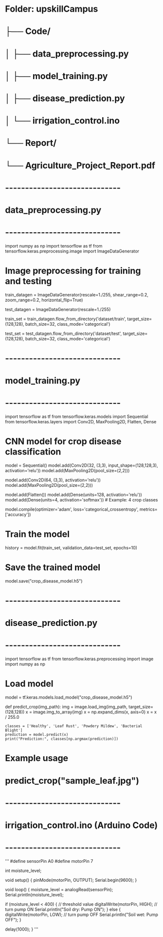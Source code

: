 # Folder: upskillCampus
# ├── Code/
# │   ├── data_preprocessing.py
# │   ├── model_training.py
# │   ├── disease_prediction.py
# │   └── irrigation_control.ino
# └── Report/
#     └── Agriculture_Project_Report.pdf


# -----------------------------
# data_preprocessing.py
# -----------------------------
import numpy as np
import tensorflow as tf
from tensorflow.keras.preprocessing.image import ImageDataGenerator

# Image preprocessing for training and testing
train_datagen = ImageDataGenerator(rescale=1./255,
                                   shear_range=0.2,
                                   zoom_range=0.2,
                                   horizontal_flip=True)

test_datagen = ImageDataGenerator(rescale=1./255)

train_set = train_datagen.flow_from_directory('dataset/train',
                                              target_size=(128,128),
                                              batch_size=32,
                                              class_mode='categorical')

test_set = test_datagen.flow_from_directory('dataset/test',
                                            target_size=(128,128),
                                            batch_size=32,
                                            class_mode='categorical')

# -----------------------------
# model_training.py
# -----------------------------
import tensorflow as tf
from tensorflow.keras.models import Sequential
from tensorflow.keras.layers import Conv2D, MaxPooling2D, Flatten, Dense

# CNN model for crop disease classification
model = Sequential()
model.add(Conv2D(32, (3,3), input_shape=(128,128,3), activation='relu'))
model.add(MaxPooling2D(pool_size=(2,2)))

model.add(Conv2D(64, (3,3), activation='relu'))
model.add(MaxPooling2D(pool_size=(2,2)))

model.add(Flatten())
model.add(Dense(units=128, activation='relu'))
model.add(Dense(units=4, activation='softmax'))  # Example: 4 crop classes

model.compile(optimizer='adam', loss='categorical_crossentropy', metrics=['accuracy'])

# Train the model
history = model.fit(train_set,
                    validation_data=test_set,
                    epochs=10)

# Save the trained model
model.save("crop_disease_model.h5")

# -----------------------------
# disease_prediction.py
# -----------------------------
import tensorflow as tf
from tensorflow.keras.preprocessing import image
import numpy as np

# Load model
model = tf.keras.models.load_model("crop_disease_model.h5")

def predict_crop(img_path):
    img = image.load_img(img_path, target_size=(128,128))
    x = image.img_to_array(img)
    x = np.expand_dims(x, axis=0)
    x = x / 255.0

    classes = ['Healthy', 'Leaf Rust', 'Powdery Mildew', 'Bacterial Blight']
    prediction = model.predict(x)
    print("Prediction:", classes[np.argmax(prediction)])

# Example usage
# predict_crop("sample_leaf.jpg")

# -----------------------------
# irrigation_control.ino (Arduino Code)
# -----------------------------
'''
#define sensorPin A0
#define motorPin 7

int moisture_level;

void setup() {
  pinMode(motorPin, OUTPUT);
  Serial.begin(9600);
}

void loop() {
  moisture_level = analogRead(sensorPin);
  Serial.println(moisture_level);

  if (moisture_level < 400) {   // threshold value
    digitalWrite(motorPin, HIGH);  // turn pump ON
    Serial.println("Soil dry: Pump ON");
  } else {
    digitalWrite(motorPin, LOW);   // turn pump OFF
    Serial.println("Soil wet: Pump OFF");
  }

  delay(1000);
}
'''

